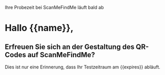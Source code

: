 Ihre Probezeit bei ScanMeFindMe läuft bald ab

<h1>Hallo {{name}},</h1>
<h2>Erfreuen Sie sich an der Gestaltung des QR-Codes auf ScanMeFindMe?</h2>
<p>Dies ist nur eine Erinnerung, dass Ihr Testzeitraum am {{expires}} abläuft.</p>